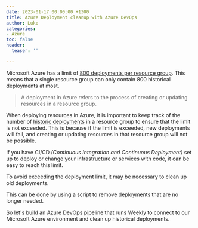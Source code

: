 ```yaml
---
date: 2023-01-17 00:00:00 +1300
title: Azure Deployment cleanup with Azure DevOps
author: Luke
categories:
- Azure
toc: false
header:
  teaser: ''

---
```

Microsoft Azure has a limit of [800 deployments per resource group](https://learn.microsoft.com/azure/azure-resource-manager/management/azure-subscription-service-limits?WT.mc_id=AZ-MVP-5004796#resource-group-limits "Resource group limits"). This means that a single resource group can only contain 800 historical deployments at most. 

> A deployment in Azure refers to the process of creating or updating resources in a resource group.

When deploying resources in Azure, it is important to keep track of the number of [historic deployments](https://learn.microsoft.com/en-us/azure/azure-resource-manager/templates/deployment-history?tabs=azure-portal&WT.mc_id=AZ-MVP-5004796 "View deployment history with Azure Resource Manager") in a resource group to ensure that the limit is not exceeded. This is because if the limit is exceeded, new deployments will fail, and creating or updating resources in that resource group will not be possible.

If you have CI/CD _(Continuous Integration and Continuous Deployment)_ set up to deploy or change your infrastructure or services with code, it can be easy to reach this limit.

To avoid exceeding the deployment limit, it may be necessary to clean up old deployments. 

This can be done by using a script to remove deployments that are no longer needed. 

So let's build an Azure DevOps pipeline that runs Weekly to connect to our Microsoft Azure environment and clean up historical deployments.